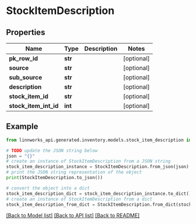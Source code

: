 # StockItemDescription


## Properties

Name | Type | Description | Notes
------------ | ------------- | ------------- | -------------
**pk_row_id** | **str** |  | [optional] 
**source** | **str** |  | [optional] 
**sub_source** | **str** |  | [optional] 
**description** | **str** |  | [optional] 
**stock_item_id** | **str** |  | [optional] 
**stock_item_int_id** | **int** |  | [optional] 

## Example

```python
from linnworks_api.generated.inventory.models.stock_item_description import StockItemDescription

# TODO update the JSON string below
json = "{}"
# create an instance of StockItemDescription from a JSON string
stock_item_description_instance = StockItemDescription.from_json(json)
# print the JSON string representation of the object
print(StockItemDescription.to_json())

# convert the object into a dict
stock_item_description_dict = stock_item_description_instance.to_dict()
# create an instance of StockItemDescription from a dict
stock_item_description_from_dict = StockItemDescription.from_dict(stock_item_description_dict)
```
[[Back to Model list]](../README.md#documentation-for-models) [[Back to API list]](../README.md#documentation-for-api-endpoints) [[Back to README]](../README.md)


